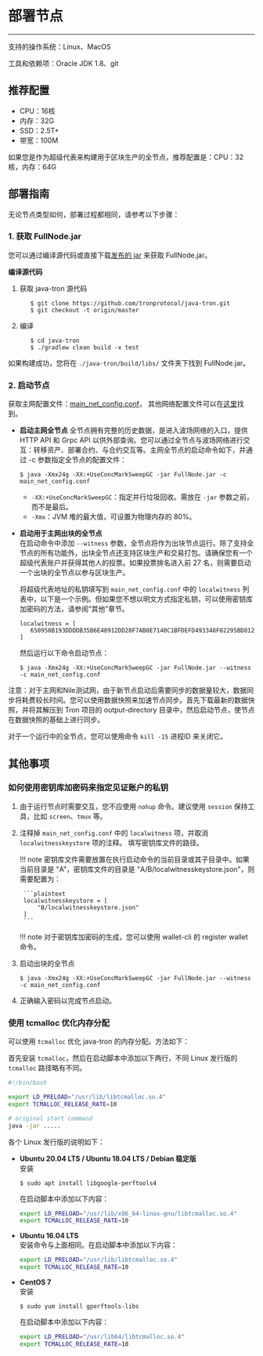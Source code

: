 # 部署节点
***
支持的操作系统：Linux、MacOS

工具和依赖项：Oracle JDK 1.8、git

## 推荐配置

- CPU：16核
- 内存：32G
- SSD：2.5T+
- 带宽：100M

如果您是作为超级代表来构建用于区块生产的全节点，推荐配置是：CPU：32核，内存：64G


## 部署指南  
无论节点类型如何，部署过程都相同，请参考以下步骤：

### 1. 获取 FullNode.jar  
您可以通过编译源代码或直接下载[发布的 jar](https://github.com/tronprotocol/java-tron/releases) 来获取 FullNode.jar。
   
**编译源代码**  

1. 获取 java-tron 源代码  
    ```shell
       $ git clone https://github.com/tronprotocol/java-tron.git
       $ git checkout -t origin/master
    ```
   
2. 编译  
    ```shell
       $ cd java-tron
       $ ./gradlew clean build -x test
    ```

如果构建成功，您将在 `./java-tron/build/libs/` 文件夹下找到 FullNode.jar。

### 2. 启动节点  
获取主网配置文件：[main_net_config.conf](https://github.com/tronprotocol/tron-deployment/blob/master/main_net_config.conf)，
其他网络配置文件可以在[这里](https://github.com/tronprotocol/tron-deployment)找到。

- **启动主网全节点** 
    全节点拥有完整的历史数据，是进入波场网络的入口，提供 HTTP API 和 Grpc API 以供外部查询。您可以通过全节点与波场网络进行交互：转移资产、部署合约、与合约交互等。主网全节点的启动命令如下，并通过 -c 参数指定全节点的配置文件：


    ```shell
    $ java -Xmx24g -XX:+UseConcMarkSweepGC -jar FullNode.jar -c main_net_config.conf
    ```

    + `-XX:+UseConcMarkSweepGC`：指定并行垃圾回收。需放在 `-jar` 参数之前，而不是最后。
    + `-Xmx`：JVM 堆的最大值，可设置为物理内存的 80%。

- **启动用于主网出块的全节点**  
    在启动命令中添加 `--witness` 参数，全节点将作为出块节点运行。除了支持全节点的所有功能外，出块全节点还支持区块生产和交易打包。请确保您有一个超级代表账户并获得其他人的投票。如果投票排名进入前 27 名，则需要启动一个出块的全节点以参与区块生产。

    将超级代表地址的私钥填写到 `main_net_config.conf` 中的 `localwitness` 列表中，以下是一个示例。但如果您不想以明文方式指定私钥，可以使用密钥库加密码的方法，请参阅“其他”章节。

    ```plaintext
    localwitness = [
       650950B193DDDDB35B6E48912DD28F7AB0E7140C1BFDEFD493348F02295BD812
    ]
    ```

    然后运行以下命令启动节点：

    ```shell
    $ java -Xmx24g -XX:+UseConcMarkSweepGC -jar FullNode.jar --witness -c main_net_config.conf
    ```

注意：对于主网和Nile测试网，由于新节点启动后需要同步的数据量较大，数据同步将耗费较长时间。您可以使用数据快照来加速节点同步。首先下载最新的数据快照，并将其解压到 Tron 项目的 output-directory 目录中，然后启动节点，使节点在数据快照的基础上进行同步。

对于一个运行中的全节点，您可以使用命令 `kill -15` 进程ID 来关闭它。

## 其他事项  
### 如何使用密钥库加密码来指定见证账户的私钥

1. 由于运行节点时需要交互，您不应使用 `nohup` 命令。建议使用 `session` 保持工具，比如 `screen`、`tmux` 等。  
2. 注释掉 `main_net_config.conf` 中的 `localwitness` 项，并取消 `localwitnesskeystore` 项的注释。 填写密钥库文件的路径。

    !!! note
        密钥库文件需要放置在执行启动命令的当前目录或其子目录中。如果当前目录是 "A"，密钥库文件的目录是 "A/B/localwitnesskeystore.json"，则需要配置为：
    
        ```plaintext
        localwitnesskeystore = [
            "B/localwitnesskeystore.json"
        ]
        ```
    
    !!! note
        对于密钥库加密码的生成，您可以使用 wallet-cli 的 register wallet 命令。  

3. 启动出块的全节点

    ```shell
    $ java -Xmx24g -XX:+UseConcMarkSweepGC -jar FullNode.jar --witness -c main_net_config.conf
    ```

4. 正确输入密码以完成节点启动。  


### 使用 tcmalloc 优化内存分配

可以使用 `tcmalloc` 优化 java-tron 的内存分配。方法如下：

首先安装 `tcmalloc`，然后在启动脚本中添加以下两行，不同 Linux 发行版的 `tcmalloc` 路径略有不同。

```bash
#!/bin/bash

export LD_PRELOAD="/usr/lib/libtcmalloc.so.4"
export TCMALLOC_RELEASE_RATE=10

# original start command
java -jar .....
```

各个 Linux 发行版的说明如下：

- **Ubuntu 20.04 LTS / Ubuntu 18.04 LTS / Debian 稳定版**  
    安装

    ```shell
    $ sudo apt install libgoogle-perftools4
    ```

    在启动脚本中添加以下内容：

    ```bash
    export LD_PRELOAD="/usr/lib/x86_64-linux-gnu/libtcmalloc.so.4"
    export TCMALLOC_RELEASE_RATE=10
    ```

- **Ubuntu 16.04 LTS**  
    安装命令与上面相同。在启动脚本中添加以下内容：

    ```bash
    export LD_PRELOAD="/usr/lib/libtcmalloc.so.4"
    export TCMALLOC_RELEASE_RATE=10
    ```

- **CentOS 7**  
    安装

    ```shell
    $ sudo yum install gperftools-libs
    ```

    在启动脚本中添加以下内容：

    ```bash
    export LD_PRELOAD="/usr/lib64/libtcmalloc.so.4"
    export TCMALLOC_RELEASE_RATE=10
    ```
